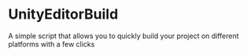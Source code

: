 # UnityEditorBuild
A simple script that allows you to quickly build your project on different platforms with a few clicks
